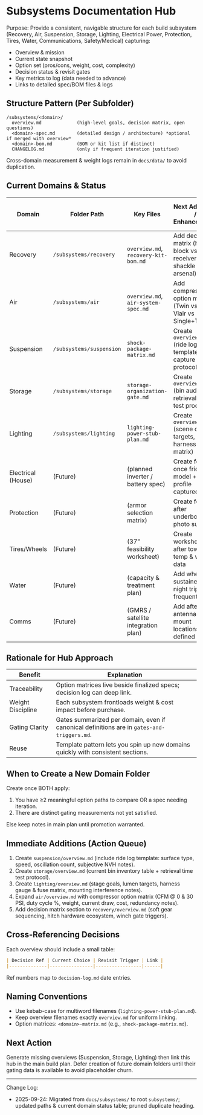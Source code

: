 # Subsystems Documentation Hub

Purpose: Provide a consistent, navigable structure for each build subsystem (Recovery, Air, Suspension, Storage, Lighting, Electrical Power, Protection, Tires, Water, Communications, Safety/Medical) capturing:

- Overview & mission
- Current state snapshot
- Option set (pros/cons, weight, cost, complexity)
- Decision status & revisit gates
- Key metrics to log (data needed to advance)
- Links to detailed spec/BOM files & logs

## Structure Pattern (Per Subfolder)

```text
/subsystems/<domain>/
  overview.md             (high-level goals, decision matrix, open questions)
  <domain>-spec.md        (detailed design / architecture) *optional if merged with overview*
  <domain>-bom.md         (BOM or kit list if distinct)
  CHANGELOG.md            (only if frequent iteration justified)
```

Cross-domain measurement & weight logs remain in `docs/data/` to avoid duplication.

## Current Domains & Status

| Domain             | Folder Path              | Key Files                            | Next Additions / Enhancements                                     | Key Pending Data / Gate Inputs               |
|--------------------|--------------------------|--------------------------------------|-------------------------------------------------------------------|----------------------------------------------|
| Recovery           | `/subsystems/recovery`   | `overview.md`, `recovery-kit-bom.md` | Add decision matrix (hitch block vs receiver shackle arsenal)     | Item scale weights; recovery event log start |
| Air                | `/subsystems/air`        | `overview.md`, `air-system-spec.md`  | Add compressor option matrix (Twin vs Dual Viair vs Single+Tank)  | Fill time, voltage drop, head temps          |
| Suspension         | `/subsystems/suspension` | `shock-package-matrix.md`            | Create `overview.md` (ride log template, sag capture protocol)    | Baseline ride heights; oscillation counts    |
| Storage            | `/subsystems/storage`    | `storage-organization-gate.md`       | Create `overview.md` (bin audit + retrieval time test procedure)  | Retrieval time trials; bin weight audit      |
| Lighting           | `/subsystems/lighting`   | `lighting-power-stub-plan.md`        | Create `overview.md` (scene output targets, harness gauge matrix) | Night-use gap log; circuit current measures  |
| Electrical (House) | (Future)                 | (planned inverter / battery spec)    | Create folder once fridge model + Ah profile captured             | Fridge Ah/day; inverter run length, surge    |
| Protection         | (Future)                 | (armor selection matrix)             | Create folder after underbody photo survey                        | Strike evidence photos                       |
| Tires/Wheels       | (Future)                 | (37" feasibility worksheet)          | Create worksheet after towing temp & weight data                  | Towing trans temps; scale weights            |
| Water              | (Future)                 | (capacity & treatment plan)          | Add when sustained >2-night trips frequent                        | Daily consumption log                        |
| Comms              | (Future)                 | (GMRS / satellite integration plan)  | Add after antenna + mount locations defined                       | Mounting locations; coverage gaps            |

## Rationale for Hub Approach

| Benefit           | Explanation                                                                                |
|-------------------|--------------------------------------------------------------------------------------------|
| Traceability      | Option matrices live beside finalized specs; decision log can deep link.                   |
| Weight Discipline | Each subsystem frontloads weight & cost impact before purchase.                            |
| Gating Clarity    | Gates summarized per domain, even if canonical definitions are in `gates-and-triggers.md`. |
| Reuse             | Template pattern lets you spin up new domains quickly with consistent sections.            |

## When to Create a New Domain Folder

Create once BOTH apply:

1. You have ≥2 meaningful option paths to compare OR a spec needing iteration.
2. There are distinct gating measurements not yet satisfied.

Else keep notes in main plan until promotion warranted.

## Immediate Additions (Action Queue)

1. Create `suspension/overview.md` (include ride log template: surface type, speed, oscillation count, subjective NVH notes).
2. Create `storage/overview.md` (current bin inventory table + retrieval time test protocol).
3. Create `lighting/overview.md` (stage goals, lumen targets, harness gauge & fuse matrix, mounting interference notes).
4. Expand `air/overview.md` with compressor option matrix (CFM @ 0 & 30 PSI, duty cycle %, weight, current draw, cost, redundancy notes).
5. Add decision matrix section to `recovery/overview.md` (soft gear sequencing, hitch hardware ecosystem, winch gate triggers).

## Cross-Referencing Decisions

Each overview should include a small table:

```markdown
| Decision Ref | Current Choice | Revisit Trigger | Link |
|--------------|----------------|-----------------|------|
```

Ref numbers map to `decision-log.md` date entries.

## Naming Conventions

- Use kebab-case for multiword filenames (`lighting-power-stub-plan.md`).
- Keep overview filenames exactly `overview.md` for uniform linking.
- Option matrices: `<domain>-matrix.md` (e.g., `shock-package-matrix.md`).

## Next Action

Generate missing overviews (Suspension, Storage, Lighting) then link this hub in the main build plan. Defer creation of future domain folders until their gating data is available to avoid placeholder churn.

---
Change Log:

- 2025-09-24: Migrated from `docs/subsystems/` to root `subsystems/`; updated paths & current domain status table; pruned duplicate heading.

